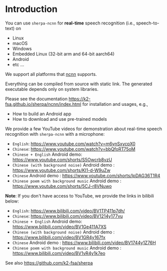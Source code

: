 # Introduction

You can use `sherpa-ncnn` for **real-time** speech recognition (i.e., speech-to-text)
on

  - Linux
  - macOS
  - Windows
  - Embedded Linux (32-bit arm and 64-bit aarch64)
  - Android
  - etc ...

We support all platforms that [ncnn](https://github.com/tencent/ncnn) supports.

Everything can be compiled from source with static link. The generated
executable depends only on system libraries.

Please see the documentation <https://k2-fsa.github.io/sherpa/ncnn/index.html>
for installation and usages, e.g.,

  - How to build an Android app
  - How to download and use pre-trained models

We provide a few YouTube videos for demonstration about real-time speech recognition
with `sherpa-ncnn` with a microphone:

  - `English`: <https://www.youtube.com/watch?v=m6ynSxycpX0>
  - `Chinese`: <https://www.youtube.com/watch?v=bbQfoRT75oM>
  - `Chinese + English` Android demo: <https://www.youtube.com/shorts/S5Owcrb8vzU>
  - `Chinese (with background noise)` Android demo : <https://www.youtube.com/shorts/KI1-d-W9uZw>
  - `Chinese` Android demo : <https://www.youtube.com/shorts/lpDAG36T1R4>
  - `Chinese poem with background music` Android demo : <https://www.youtube.com/shorts/5CJ-r8VNuwo>

**Note**: If you don't have access to YouTube, we provide the links
in bilibili below:

  - `English`: <https://www.bilibili.com/video/BV1TP411p7dh/>
  - `Chinese`: <https://www.bilibili.com/video/BV1214y177vu>
  - `Chinese + English` Android demo: <https://www.bilibili.com/video/BV1Ge411A7XS>
  - `Chinese (with background noise)` Android demo : <https://www.bilibili.com/video/BV1GR4y167fx>
  - `Chinese` Android demo : <https://www.bilibili.com/video/BV1744y1Z76H>
  - `Chinese poem with background music` Android demo : <https://www.bilibili.com/video/BV1vR4y1k7eo>

See also <https://github.com/k2-fsa/sherpa>
